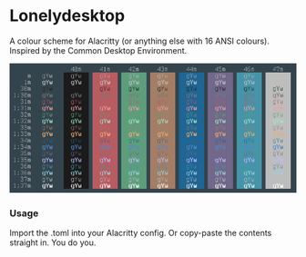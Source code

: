 # Lonelydesktop
A colour scheme for Alacritty (or anything else with 16 ANSI colours).
Inspired by the Common Desktop Environment.

![Colour scheme preview](lonelydesktop.png)

### Usage
Import the .toml into your Alacritty config. Or copy-paste the contents straight in. You do you.
